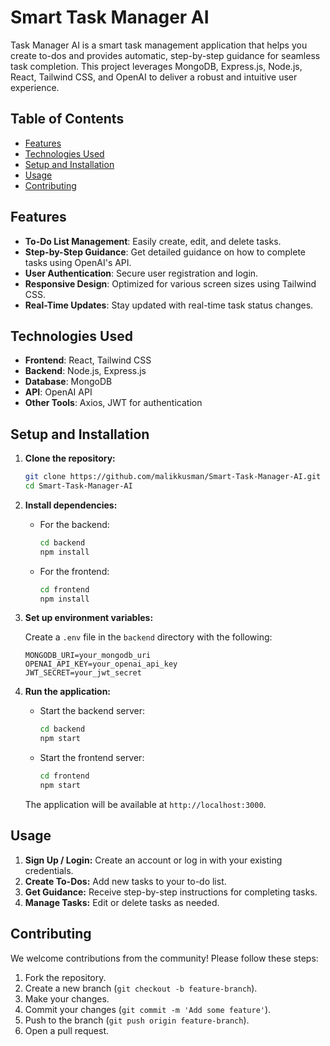 
# Smart Task Manager AI

Task Manager AI is a smart task management application that helps you create to-dos and provides automatic, step-by-step guidance for seamless task completion. This project leverages MongoDB, Express.js, Node.js, React, Tailwind CSS, and OpenAI to deliver a robust and intuitive user experience.

## Table of Contents

- [Features](#features)
- [Technologies Used](#technologies-used)
- [Setup and Installation](#setup-and-installation)
- [Usage](#usage)
- [Contributing](#contributing)


## Features

- **To-Do List Management**: Easily create, edit, and delete tasks.
- **Step-by-Step Guidance**: Get detailed guidance on how to complete tasks using OpenAI's API.
- **User Authentication**: Secure user registration and login.
- **Responsive Design**: Optimized for various screen sizes using Tailwind CSS.
- **Real-Time Updates**: Stay updated with real-time task status changes.

## Technologies Used

- **Frontend**: React, Tailwind CSS
- **Backend**: Node.js, Express.js
- **Database**: MongoDB
- **API**: OpenAI API
- **Other Tools**: Axios, JWT for authentication

## Setup and Installation

1. **Clone the repository:**

   ```bash
   git clone https://github.com/malikkusman/Smart-Task-Manager-AI.git
   cd Smart-Task-Manager-AI
   ```

2. **Install dependencies:**

   - For the backend:

     ```bash
     cd backend
     npm install
     ```

   - For the frontend:

     ```bash
     cd frontend
     npm install
     ```

3. **Set up environment variables:**

   Create a `.env` file in the `backend` directory with the following:

   ```
   MONGODB_URI=your_mongodb_uri
   OPENAI_API_KEY=your_openai_api_key
   JWT_SECRET=your_jwt_secret
   ```

4. **Run the application:**

   - Start the backend server:

     ```bash
     cd backend
     npm start
     ```

   - Start the frontend server:

     ```bash
     cd frontend
     npm start
     ```

   The application will be available at `http://localhost:3000`.

## Usage

1. **Sign Up / Login:** Create an account or log in with your existing credentials.
2. **Create To-Dos:** Add new tasks to your to-do list.
3. **Get Guidance:** Receive step-by-step instructions for completing tasks.
4. **Manage Tasks:** Edit or delete tasks as needed.

## Contributing

We welcome contributions from the community! Please follow these steps:

1. Fork the repository.
2. Create a new branch (`git checkout -b feature-branch`).
3. Make your changes.
4. Commit your changes (`git commit -m 'Add some feature'`).
5. Push to the branch (`git push origin feature-branch`).
6. Open a pull request.


